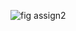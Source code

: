 ![fig assign2](https://user-images.githubusercontent.com/105163080/169708818-c7ac4973-6083-4277-b1dd-3d56ba68b040.png)

